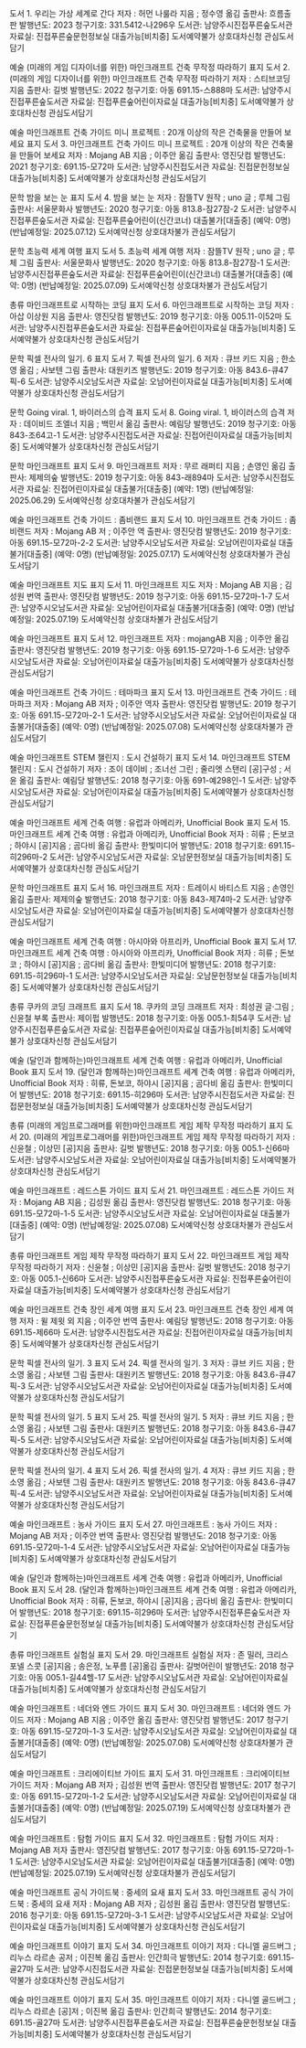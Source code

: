 도서 1. 우리는 가상 세계로 간다
저자 : 허먼 나룰라 지음 ; 정수영 옮김 출판사: 흐름출판 발행년도: 2023
청구기호: 331.5412-나296우
도서관: 남양주시진접푸른숲도서관 자료실: 진접푸른숲문헌정보실
대출가능[비치중] 도서예약불가  상호대차신청  관심도서담기

예술
(미래의 게임 디자이너를 위한) 마인크래프트 건축 무작정 따라하기 표지
도서 2. (미래의 게임 디자이너를 위한) 마인크래프트 건축 무작정 따라하기
저자 : 스티브코딩 지음 출판사: 길벗 발행년도: 2022
청구기호: 아동 691.15-스888마
도서관: 남양주시진접푸른숲도서관 자료실: 진접푸른숲어린이자료실
대출가능[비치중] 도서예약불가  상호대차신청  관심도서담기

예술
마인크래프트 건축 가이드 미니 프로젝트 : 20개 이상의 작은 건축물을 만들어 보세요 표지
도서 3. 마인크래프트 건축 가이드 미니 프로젝트 : 20개 이상의 작은 건축물을 만들어 보세요
저자 : Mojang AB 지음 ; 이주안 옮김 출판사: 영진닷컴 발행년도: 2021
청구기호: 691.15-모72마
도서관: 남양주시진접도서관 자료실: 진접문헌정보실
대출가능[비치중] 도서예약불가  상호대차신청  관심도서담기

문학
밤을 보는 눈 표지
도서 4. 밤을 보는 눈
저자 : 잠뜰TV 원작 ; uno 글 ; 루체 그림 출판사: 서울문화사 발행년도: 2020
청구기호: 아동 813.8-잠27잠-2
도서관: 남양주시진접푸른숲도서관 자료실: 진접푸른숲어린이(신간코너)
대출불가[대출중] (예약: 0명) (반납예정일: 2025.07.12) 도서예약신청  상호대차불가  관심도서담기

문학
초능력 세계 여행 표지
도서 5. 초능력 세계 여행
저자 : 잠뜰TV 원작 ; uno 글 ; 루체 그림 출판사: 서울문화사 발행년도: 2020
청구기호: 아동 813.8-잠27잠-1
도서관: 남양주시진접푸른숲도서관 자료실: 진접푸른숲어린이(신간코너)
대출불가[대출중] (예약: 0명) (반납예정일: 2025.07.09) 도서예약신청  상호대차불가  관심도서담기

총류
마인크래프트로 시작하는 코딩 표지
도서 6. 마인크래프트로 시작하는 코딩
저자 : 아삽 이상원 지음 출판사: 영진닷컴 발행년도: 2019
청구기호: 아동 005.11-이52마
도서관: 남양주시진접푸른숲도서관 자료실: 진접푸른숲어린이자료실
대출가능[비치중] 도서예약불가  상호대차신청  관심도서담기

문학
픽셀 전사의 일기. 6 표지
도서 7. 픽셀 전사의 일기. 6
저자 : 큐브 키드 지음 ; 한소영 옮김 ; 사보텐 그림 출판사: 대원키즈 발행년도: 2019
청구기호: 아동 843.6-큐47픽-6
도서관: 남양주시오남도서관 자료실: 오남어린이자료실
대출가능[비치중] 도서예약불가  상호대차신청  관심도서담기

문학
Going viral. 1, 바이러스의 습격 표지
도서 8. Going viral. 1, 바이러스의 습격
저자 : 데이비드 조엘너 지음 ; 백민서 옮김 출판사: 예림당 발행년도: 2019
청구기호: 아동 843-조64고-1
도서관: 남양주시진접도서관 자료실: 진접어린이자료실
대출가능[비치중] 도서예약불가  상호대차신청  관심도서담기

문학
마인크래프트 표지
도서 9. 마인크래프트
저자 : 무르 래퍼티 지음 ; 손영인 옮김 출판사: 제제의숲 발행년도: 2019
청구기호: 아동 843-래894마
도서관: 남양주시진접도서관 자료실: 진접어린이자료실
대출불가[대출중] (예약: 1명) (반납예정일: 2025.06.29) 도서예약신청  상호대차불가  관심도서담기

예술
마인크래프트 건축 가이드 : 좀비랜드 표지
도서 10. 마인크래프트 건축 가이드 : 좀비랜드
저자 : Mojang AB 저 ; 이주안 역 출판사: 영진닷컴 발행년도: 2019
청구기호: 아동 691.15-모72마-2-2
도서관: 남양주시오남도서관 자료실: 오남어린이자료실
대출불가[대출중] (예약: 0명) (반납예정일: 2025.07.17) 도서예약신청  상호대차불가  관심도서담기

예술
마인크래프트 지도 표지
도서 11. 마인크래프트 지도
저자 : Mojang AB 지음 ; 김성원 번역 출판사: 영진닷컴 발행년도: 2019
청구기호: 아동 691.15-모72마-1-7
도서관: 남양주시오남도서관 자료실: 오남어린이자료실
대출불가[대출중] (예약: 0명) (반납예정일: 2025.07.19) 도서예약신청  상호대차불가  관심도서담기

예술
마인크래프트 표지
도서 12. 마인크래프트
저자 : mojangAB 지음 ; 이주안 옮김 출판사: 영진닷컴 발행년도: 2019
청구기호: 아동 691.15-모72마-1-6
도서관: 남양주시오남도서관 자료실: 오남어린이자료실
대출가능[비치중] 도서예약불가  상호대차신청  관심도서담기

예술
마인크래프트 건축 가이드 : 테마파크 표지
도서 13. 마인크래프트 건축 가이드 : 테마파크
저자 : Mojang AB 저자 ; 이주안 역자 출판사: 영진닷컴 발행년도: 2019
청구기호: 아동 691.15-모72마-2-1
도서관: 남양주시오남도서관 자료실: 오남어린이자료실
대출불가[대출중] (예약: 0명) (반납예정일: 2025.07.08) 도서예약신청  상호대차불가  관심도서담기

예술
마인크래프트 STEM 챌린지 : 도시 건설하기 표지
도서 14. 마인크래프트 STEM 챌린지 : 도시 건설하기
저자 : 조이 데이비 ; 조너선 그린 ; 줄리엣 스탠리 [공]구성 ; 서윤 옮김 출판사: 예림당 발행년도: 2018
청구기호: 아동 691-예298인-1
도서관: 남양주시오남도서관 자료실: 오남어린이자료실
대출가능[비치중] 도서예약불가  상호대차신청  관심도서담기

예술
마인크래프트 세계 건축 여행 : 유럽과 아메리카, Unofficial Book 표지
도서 15. 마인크래프트 세계 건축 여행 : 유럽과 아메리카, Unofficial Book
저자 : 히류 ; 돈보코 ; 하야시 [공]지음 ; 곰다비 옮김 출판사: 한빛미디어 발행년도: 2018
청구기호: 691.15-히296마-2
도서관: 남양주시오남도서관 자료실: 오남문헌정보실
대출가능[비치중] 도서예약불가  상호대차신청  관심도서담기

문학
마인크래프트 표지
도서 16. 마인크래프트
저자 : 트레이시 바티스트 지음 ; 손영인 옮김 출판사: 제제의숲 발행년도: 2018
청구기호: 아동 843-제74마-2
도서관: 남양주시오남도서관 자료실: 오남어린이자료실
대출가능[비치중] 도서예약불가  상호대차신청  관심도서담기

예술
마인크래프트 세계 건축 여행 : 아시아와 아프리카, Unofficial Book 표지
도서 17. 마인크래프트 세계 건축 여행 : 아시아와 아프리카, Unofficial Book
저자 : 히류 ; 돈보코 ; 하야시 [공]지음 ; 곰다비 옮김 출판사: 한빛미디어 발행년도: 2018
청구기호: 691.15-히296마-1
도서관: 남양주시오남도서관 자료실: 오남문헌정보실
대출가능[비치중] 도서예약불가  상호대차신청  관심도서담기

총류
쿠카의 코딩 크래프트 표지
도서 18. 쿠카의 코딩 크래프트
저자 : 최성권 글·그림 ; 신윤철 부록 출판사: 제이펍 발행년도: 2018
청구기호: 아동 005.1-최54쿠
도서관: 남양주시진접푸른숲도서관 자료실: 진접푸른숲어린이자료실
대출가능[비치중] 도서예약불가  상호대차신청  관심도서담기

예술
(달인과 함께하는)마인크래프트 세계 건축 여행 : 유럽과 아메리카, Unofficial Book 표지
도서 19. (달인과 함께하는)마인크래프트 세계 건축 여행 : 유럽과 아메리카, Unofficial Book
저자 : 히류, 돈보코, 하야시 [공]지음 ; 곰다비 옮김 출판사: 한빛미디어 발행년도: 2018
청구기호: 691.15-히296마
도서관: 남양주시진접도서관 자료실: 진접문헌정보실
대출가능[비치중] 도서예약불가  상호대차신청  관심도서담기

총류
(미래의 게임프로그래머를 위한)마인크래프트 게임 제작 무작정 따라하기 표지
도서 20. (미래의 게임프로그래머를 위한)마인크래프트 게임 제작 무작정 따라하기
저자 : 신윤철 ; 이상민 [공]지음 출판사: 길벗 발행년도: 2018
청구기호: 아동 005.1-신66마
도서관: 남양주시오남도서관 자료실: 오남어린이자료실
대출가능[비치중] 도서예약불가  상호대차신청  관심도서담기

예술
마인크래프트 : 레드스톤 가이드 표지
도서 21. 마인크래프트 : 레드스톤 가이드
저자 : Mojang AB 지음 ; 김성원 옮김 출판사: 영진닷컴 발행년도: 2018
청구기호: 아동 691.15-모72마-1-5
도서관: 남양주시오남도서관 자료실: 오남어린이자료실
대출불가[대출중] (예약: 0명) (반납예정일: 2025.07.08) 도서예약신청  상호대차불가  관심도서담기

총류
마인크래프트 게임 제작 무작정 따라하기 표지
도서 22. 마인크래프트 게임 제작 무작정 따라하기
저자 : 신윤철 ; 이상민 [공]지음 출판사: 길벗 발행년도: 2018
청구기호: 아동 005.1-신66마
도서관: 남양주시진접푸른숲도서관 자료실: 진접푸른숲어린이자료실
대출가능[비치중] 도서예약불가  상호대차신청  관심도서담기

예술
마인크래프트 건축 장인 세계 여행 표지
도서 23. 마인크래프트 건축 장인 세계 여행
저자 : 윌 제윗 외 지음 ; 이주안 번역 출판사: 예림당 발행년도: 2018
청구기호: 아동 691.15-제66마
도서관: 남양주시진접도서관 자료실: 진접어린이자료실
대출가능[비치중] 도서예약불가  상호대차신청  관심도서담기

문학
픽셀 전사의 일기. 3 표지
도서 24. 픽셀 전사의 일기. 3
저자 : 큐브 키드 지음 ; 한소영 옮김 ; 사보텐 그림 출판사: 대원키즈 발행년도: 2018
청구기호: 아동 843.6-큐47픽-3
도서관: 남양주시오남도서관 자료실: 오남어린이자료실
대출가능[비치중] 도서예약불가  상호대차신청  관심도서담기

문학
픽셀 전사의 일기. 5 표지
도서 25. 픽셀 전사의 일기. 5
저자 : 큐브 키드 지음 ; 한소영 옮김 ; 사보텐 그림 출판사: 대원키즈 발행년도: 2018
청구기호: 아동 843.6-큐47픽-5
도서관: 남양주시오남도서관 자료실: 오남어린이자료실
대출가능[비치중] 도서예약불가  상호대차신청  관심도서담기

문학
픽셀 전사의 일기. 4 표지
도서 26. 픽셀 전사의 일기. 4
저자 : 큐브 키드 지음 ; 한소영 옮김 ; 사보텐 그림 출판사: 대원키즈 발행년도: 2018
청구기호: 아동 843.6-큐47픽-4
도서관: 남양주시오남도서관 자료실: 오남어린이자료실
대출가능[비치중] 도서예약불가  상호대차신청  관심도서담기

예술
마인크래프트 : 농사 가이드 표지
도서 27. 마인크래프트 : 농사 가이드
저자 : Mojang AB 저자 ; 이주안 번역 출판사: 영진닷컴 발행년도: 2018
청구기호: 아동 691.15-모72마-1-4
도서관: 남양주시오남도서관 자료실: 오남어린이자료실
대출가능[비치중] 도서예약불가  상호대차신청  관심도서담기

예술
(달인과 함께하는)마인크래프트 세계 건축 여행 : 유럽과 아메리카, Unofficial Book 표지
도서 28. (달인과 함께하는)마인크래프트 세계 건축 여행 : 유럽과 아메리카, Unofficial Book
저자 : 히류, 돈보코, 하야시 [공]지음 ; 곰다비 옮김 출판사: 한빛미디어 발행년도: 2018
청구기호: 691.15-히296마
도서관: 남양주시진접푸른숲도서관 자료실: 진접푸른숲문헌정보실
대출가능[비치중] 도서예약불가  상호대차신청  관심도서담기

총류
마인크래프트 실험실 표지
도서 29. 마인크래프트 실험실
저자 : 존 밀러, 크리스 포넬 스콧 [공]지음 ; 송은정, 노푸름 [공]옮김 출판사: 길벗어린이 발행년도: 2018
청구기호: 아동 005.1-길44헬-17
도서관: 남양주시오남도서관 자료실: 오남어린이자료실
대출가능[비치중] 도서예약불가  상호대차신청  관심도서담기

예술
마인크래프트 : 네더와 엔드 가이드 표지
도서 30. 마인크래프트 : 네더와 엔드 가이드
저자 : Mojang AB 지음 ; 이주안 옮김 출판사: 영진닷컴 발행년도: 2017
청구기호: 아동 691.15-모72마-1-3
도서관: 남양주시오남도서관 자료실: 오남어린이자료실
대출불가[대출중] (예약: 0명) (반납예정일: 2025.07.08) 도서예약신청  상호대차불가  관심도서담기

예술
마인크래프트 : 크리에이티브 가이드 표지
도서 31. 마인크래프트 : 크리에이티브 가이드
저자 : Mojang AB 저자 ; 김성원 번역 출판사: 영진닷컴 발행년도: 2017
청구기호: 아동 691.15-모72마-1-2
도서관: 남양주시오남도서관 자료실: 오남어린이자료실
대출불가[대출중] (예약: 0명) (반납예정일: 2025.07.19) 도서예약신청  상호대차불가  관심도서담기

예술
마인크래프트 : 탐험 가이드 표지
도서 32. 마인크래프트 : 탐험 가이드
저자 : Mojang AB 저자 출판사: 영진닷컴 발행년도: 2017
청구기호: 아동 691.15-모72마-1-1
도서관: 남양주시오남도서관 자료실: 오남어린이자료실
대출불가[대출중] (예약: 0명) (반납예정일: 2025.07.19) 도서예약신청  상호대차불가  관심도서담기

예술
마인크래프트 공식 가이드북 : 중세의 요새 표지
도서 33. 마인크래프트 공식 가이드북 : 중세의 요새
저자 : Mojang AB 저자 ; 김성원 옮김 출판사: 영진닷컴 발행년도: 2016
청구기호: 아동 691.15-모72마-3-1
도서관: 남양주시오남도서관 자료실: 오남어린이자료실
대출가능[비치중] 도서예약불가  상호대차신청  관심도서담기

예술
마인크래프트 이야기 표지
도서 34. 마인크래프트 이야기
저자 : 다니엘 골드버그 ; 리누스 라르손 공저 ; 이진복 옮김 출판사: 인간희극 발행년도: 2014
청구기호: 691.15-골27마
도서관: 남양주시진접도서관 자료실: 진접문헌정보실
대출가능[비치중] 도서예약불가  상호대차신청  관심도서담기

예술
마인크래프트 이야기 표지
도서 35. 마인크래프트 이야기
저자 : 다니엘 골드버그 ; 리누스 라르손 [공]저 ; 이진복 옮김 출판사: 인간희극 발행년도: 2014
청구기호: 691.15-골27마
도서관: 남양주시진접푸른숲도서관 자료실: 진접푸른숲문헌정보실
대출가능[비치중] 도서예약불가  상호대차신청  관심도서담기
